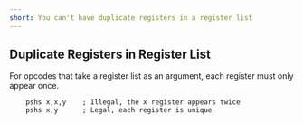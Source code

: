 ```yaml
---
short: You can't have duplicate registers in a register list
---
```


## Duplicate Registers in Register List

For opcodes that take a register list as an argument, each register must only appear once.

```
    pshs x,x,y    ; Illegal, the x register appears twice
    pshs x,y      ; Legal, each register is unique
```

